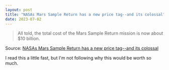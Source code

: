 ```yaml
---
layout: post
title: "NASAs Mars Sample Return has a new price tag--and its colossal"
date: 2023-07-02
---
```


> All told, the total cost of the Mars Sample Return mission is now about
$10 billion.

Source: [NASAs Mars Sample Return has a new price tag--and its colossal](
https://arstechnica.com/?p=1949428)

I read this a little fast, but I'm not following why this would be worth so
much.

